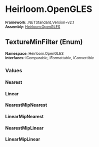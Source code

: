 # Heirloom.OpenGLES

<small>**Framework**: .NETStandard,Version=v2.1</small>  
<small>**Assembly**: [Heirloom.OpenGLES](../Heirloom.OpenGLES/Heirloom.OpenGLES.md)</small>  

## TextureMinFilter (Enum)
<small>**Namespace**: Heirloom.OpenGLES</small>  
<small>**Interfaces**: IComparable, IFormattable, IConvertible</small>  

### Values

#### Nearest


#### Linear


#### NearestMipNearest


#### LinearMipNearest


#### NearestMipLinear


#### LinearMipLinear


